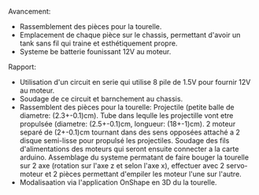 Avancement:
  - Rassemblement des pièces pour la tourelle.
  - Emplacement de chaque pièce sur le chassis, permettant d'avoir un tank sans fil qui traine et esthétiquement propre.
  - Systeme be batterie founissant 12V au moteur.


Rapport:
  - Utilisation d'un circuit en serie qui utilise 8 pile de 1.5V pour fournir 12V au moteur.
  - Soudage de ce circuit et barnchement au chassis.
  - Rassemblent des pièces pour la tourelle:
        Projectile (petite balle de diametre: (2.3+-0.1)cm).
        Tube dans lequlle les projectille vont etre propulsée (diametre: (2.5+-0.1)cm, longueur: (18+-1)cm).
        2 moteur separé de (2+-0.1)cm tournant dans des sens opposées attaché a 2 disque semi-lisse pour propulsé les projectiles.
        Soudage des fils d'alimentations des moteurs qui seront ensuite connecter a la carte arduino.
        Assemblage du systeme permatant de faire bouger la tourelle sur 2 axe (rotation sur l'axe z et selon l'axe x), effectuer avec 2 servo-moteur et 2 pièces permettant d'empiler les moteur l'une sur l'autre.
  - Modalisaation via l'application OnShape en 3D du la tourelle.
        
        
        
